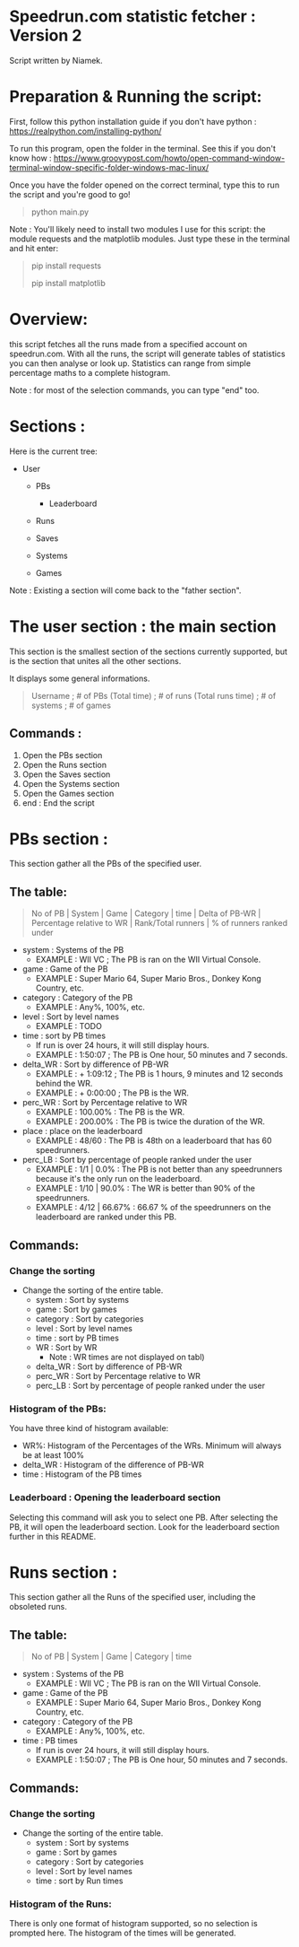 # Speedrun.com statistic fetcher : Version 2
Script written by Niamek.

# Preparation & Running the script:
First, follow this python installation guide if you don't have python : https://realpython.com/installing-python/

To run this program, open the folder in the terminal. See this if you don't know how : https://www.groovypost.com/howto/open-command-window-terminal-window-specific-folder-windows-mac-linux/


Once you have the folder opened on the correct terminal, type this to run the script and you're good to go!
>python main.py

Note : You'll likely need to install two modules I use for this script: the module requests and the matplotlib modules. Just type these in the terminal and hit enter:
>pip install requests
>
>pip install matplotlib

# Overview:
this script fetches all the runs made from a specified account on speedrun.com. With all the runs, the script will generate tables of statistics you can then analyse or look up. Statistics can range from simple percentage maths to a complete histogram.

Note : for most of the selection commands, you can type "end" too.

# Sections :
Here is the current tree:

- User
    - PBs
        - Leaderboard

    - Runs
    - Saves
    - Systems
    - Games

Note : Existing a section will come back to the "father section". 


# The user section : the main section
This section is the smallest section of the sections currently supported, but is the section that unites all the other sections.

It displays some general informations.
>Username ; # of PBs (Total time) ; # of runs (Total runs time) ; # of systems ; # of games

## Commands :
1. Open the PBs section
2. Open the Runs section
3. Open the Saves section
4. Open the Systems section
5. Open the Games section
6. end : End the script



# PBs section :
This section gather all the PBs of the specified user.

## The table:
> No of PB | System | Game | Category | time | Delta of PB-WR | Percentage relative to WR | Rank/Total runners | % of runners ranked under

- system : Systems of the PB
    - EXAMPLE : WII VC ; The PB is ran on the WII Virtual Console. 
- game : Game of the PB
    - EXAMPLE : Super Mario 64, Super Mario Bros., Donkey Kong Country, etc.
- category : Category of the PB
    - EXAMPLE : Any%, 100%, etc.
- level : Sort by level names
    - EXAMPLE : TODO
- time : sort by PB times
    - If run is over 24 hours, it will still display hours.
    - EXAMPLE : 1:50:07 ; The PB is One hour, 50 minutes and 7 seconds.
- delta_WR : Sort by difference of PB-WR
    - EXAMPLE : + 1:09:12 ; The PB is 1 hours, 9 minutes and 12 seconds behind the WR.
    - EXAMPLE : + 0:00:00 ; The PB is the WR.
- perc_WR : Sort by Percentage relative to WR
    - EXAMPLE : 100.00% : The PB is the WR.
    - EXAMPLE : 200.00% : The PB is twice the duration of the WR.
- place : place on the leaderboard
    - EXAMPLE : 48/60 : The PB is 48th on a leaderboard that has 60 speedrunners.
- perc_LB : Sort by percentage of people ranked under the user
    - EXAMPLE : 1/1 | 0.0% : The PB is not better than any speedrunners because it's the only run on the leaderboard.
    - EXAMPLE : 1/10 | 90.0% : The WR is better than 90% of the speedrunners.
    - EXAMPLE : 4/12 | 66.67% : 66.67 % of the speedrunners on the leaderboard are ranked under this PB.



## Commands:
### Change the sorting
- Change the sorting of the entire table.
    - system : Sort by systems
    - game : Sort by games
    - category : Sort by categories
    - level : Sort by level names
    - time : sort by PB times
    - WR : Sort by WR 
        - Note : WR times are not displayed on tabl)
    - delta_WR : Sort by difference of PB-WR
    - perc_WR : Sort by Percentage relative to WR
    - perc_LB : Sort by percentage of people ranked under the user

### Histogram of the PBs:
You have three kind of histogram available:
- WR%: Histogram of the Percentages of the WRs. Minimum will always be at least 100%
- delta_WR : Histogram of the difference of PB-WR
- time : Histogram of the PB times

### Leaderboard : Opening the leaderboard section
Selecting this command will ask you to select one PB. After selecting the PB, it will open the leaderboard section. Look for the leaderboard section further in this README.

# Runs section :
This section gather all the Runs of the specified user, including the obsoleted runs.

## The table:
> No of PB | System | Game | Category | time

- system : Systems of the PB
    - EXAMPLE : WII VC ; The PB is ran on the WII Virtual Console. 
- game : Game of the PB
    - EXAMPLE : Super Mario 64, Super Mario Bros., Donkey Kong Country, etc.
- category : Category of the PB
    - EXAMPLE : Any%, 100%, etc.
- time : PB times
    - If run is over 24 hours, it will still display hours.
    - EXAMPLE : 1:50:07 ; The PB is One hour, 50 minutes and 7 seconds.


## Commands:
### Change the sorting
- Change the sorting of the entire table.
    - system : Sort by systems
    - game : Sort by games
    - category : Sort by categories
    - level : Sort by level names
    - time : sort by Run times

### Histogram of the Runs:
There is only one format of histogram supported, so no selection is prompted here. The histogram of the times will be generated.

